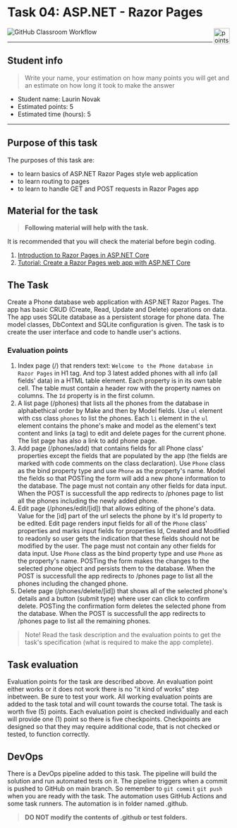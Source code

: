 # Task 04: ASP.NET - Razor Pages

<img alt="points bar" align="right" height="36" src="../../blob/badges/.github/badges/points-bar.svg" />

![GitHub Classroom Workflow](../../workflows/GitHub%20Classroom%20Workflow/badge.svg?branch=main)

***

## Student info

> Write your name, your estimation on how many points you will get and an estimate on how long it took to make the answer

- Student name: Laurin Novak
- Estimated points: 5
- Estimated time (hours): 5

***

## Purpose of this task

The purposes of this task are:

- to learn basics of ASP.NET Razor Pages style web application
- to learn routing to pages
- to learn to handle GET and POST requests in Razor Pages app

## Material for the task

> **Following material will help with the task.**

It is recommended that you will check the material before begin coding.

1. [Introduction to Razor Pages in ASP.NET Core](https://docs.microsoft.com/en-us/aspnet/core/razor-pages/?view=aspnetcore-6.0)
2. [Tutorial: Create a Razor Pages web app with ASP.NET Core](https://docs.microsoft.com/en-us/aspnet/core/tutorials/razor-pages/?view=aspnetcore-6.0)

## The Task

Create a Phone database web application with ASP.NET Razor Pages. The app has basic CRUD (Create, Read, Update and Delete) operations on data. The app uses SQLite database as a persistent storage for phone data. The model classes, DbContext and SQLite configuration is given. The task is to create the user interface and code to handle user's actions.

### Evaluation points

1. Index page (/) that renders text: `Welcome to the Phone database in Razor Pages` in H1 tag. And top 3 latest added phones with all info (all fields' data) in a HTML table element. Each property is in its own table cell. The table must contain a header row with the property names on columns. The `Id` property is in the first column.
2. A list page (/phones) that lists all the phones from the database in alphabethical order by Make and then by Model fields. Use `ul` element with css class `phones` to list the phones. Each `li` element in the `ul` element contains the phone's make and model as the element's text content and links (a tag) to edit and delete pages for the current phone. The list page has also a link to add phone page.
3. Add page (/phones/add) that contains fields for all Phone class' properties except the fields that are populated by the app (the fields are marked with code comments on the class declaration). Use `Phone` class as the bind property type and use `Phone` as the property's name. Model the fields so that POSTing the form will add a new phone information to the database. The page must not contain any other fields for data input. When the POST is successfull the app redirects to /phones page to list all the phones including the newly added phone.
4. Edit page (/phones/edit/[id]) that allows editing of the phone's data. Value for the [id] part of the url selects the phone by it's Id property to be edited. Edit page renders input fields for all of the `Phone` class' properties and marks input fields for properties Id, Created and Modified to readonly so user gets the indication that these fields should not be modified by the user. The page must not contain any other fields for data input. Use `Phone` class as the bind property type and use `Phone` as the property's name. POSTing the form makes the changes to the selected phone object and persists them to the database. When the POST is successfull the app redirects to /phones page to list all the phones including the changed phone.
5. Delete page (/phones/delete/[id]) that shows all of the selected phone's details and a button (submit type) where user can click to confirm delete. POSTing the confirmation form deletes the selected phone from the database. When the POST is successfull the app redirects to /phones page to list all the remaining phones.

> Note! Read the task description and the evaluation points to get the task's specification (what is required to make the app complete).

## Task evaluation

Evaluation points for the task are described above. An evaluation point either works or it does not work there is no "it kind of works" step inbetween. Be sure to test your work. All working evaluation points are added to the task total and will count towards the course total. The task is worth five (5) points. Each evaluation point is checked individually and each will provide one (1) point so there is five checkpoints. Checkpoints are designed so that they may require additional code, that is not checked or tested, to function correctly.

## DevOps

There is a DevOps pipeline added to this task. The pipeline will build the solution and run automated tests on it. The pipeline triggers when a commit is pushed to GitHub on main branch. So remember to `git commit` `git push` when you are ready with the task. The automation uses GitHub Actions and some task runners. The automation is in folder named .github.

> **DO NOT modify the contents of .github or test folders.**
